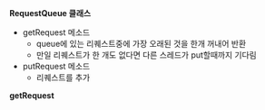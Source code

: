 **RequestQueue 클래스**
  - getRequest 메소드
     -  queue에 있는 리퀘스트중에 가장 오래된 것을 한개 꺼내어 반환
     - 만일 리퀘스트가 한 개도 없다면 다른 스레드가 put할때까지 기다림
 - putRequest 메소드
     - 리퀘스트를 추가

**getRequest**

          
          
          